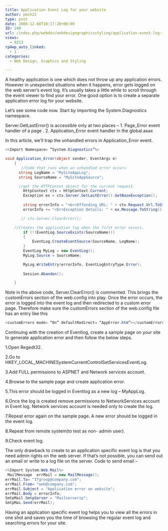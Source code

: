 ```yaml
---
title: Application Event Log for your website
author: pmch22
type: post
date: 2008-12-08T10:17:20+00:00
ID: 240
url: /index.php/webdev/webdesigngraphicsstyling/application-event-log-for-your-website/
views:
  - 8213
rp4wp_auto_linked:
  - 1
categories:
  - Web Design, Graphics and Styling

---
```

A healthy application is one which does not throw up any application errors. However in unexpected situations when it happens, error gets logged on the web server’s event log. It’s usually takes a little while to scroll through the event viewer to find your error. One good option is to create a separate application error log for your website. 

Let’s see some code now. Start by importing the System.Diagnostics namespace.
  
Server.GetLastError() is accessible only at two places – 1. Page\_Error event handler of a page . 2. Application\_Error event handler in the global.asax 

In this article, we’ll trap the unhandled errors in Application_Error event.

```csharp
<%Import Namespace= “System.Diagnostics”%>

void Application_Error(object sender, EventArgs e) 
    { 
       //Code that runs when an unhandled error occurs
      string LogName = "MySiteAppLog";
      string SourceName = "MySiteAppSource";

      //get the HTTPContxt object for the current request.  
        HttpContext ctx = HttpContext.Current;
        Exception ex = ctx.Server.GetLastError().GetBaseException();
   
        string errorInfo = "<br>Offending URL: " + ctx.Request.Url.ToString();
        errorInfo += "<br>Exception Details: " + ex.Message.ToString();

       // ctx.Server.ClearError();

	//Creates the application log when the first error occurs.
        if (!(EventLog.SourceExists(SourceName)))
        {
            EventLog.CreateEventSource(SourceName, LogName);
        }
        EventLog MyLog = new EventLog();
        MyLog.Source = SourceName;

        MyLog.WriteEntry(errorInfo, EventLogEntryType.Error);
         
        Session.Abandon();

    }
```
Note in the above code, Server.ClearError() is commented. This brings the customErrors section of the web.config into play. Once the error occurs, the error is logged into the event log and then redirected to a custom error page. Therefore make sure the customErrors section of the web.config file has an entry like this

```csharp
<customErrors mode= “On” defaultRedirect= “AppError.htm”></customErrors>
```

Continuing with the creation of Eventlog, create a sample page on your site to generate application error and then follow the below steps.

1.Open Regedt32. 

2.Go to HKEY\_LOCAL\_MACHINESystemCurrentControlSetServicesEventLog. 

3.Add FULL permissions to ASPNET and Network services account. 

4.Browse to the sample page and create application error.

5.This error should be logged in Eventlog as a new log &#8211; MyAppLog. 

6.Once the log is created remove permissions to NetworkServices account in Event log. Network services account is needed only to create the log. 

7.Repeat error again on the sample page. A new error should be logged in the event log. 

8.Repeat from remote system(to test as non- admin user). 

9.Check event log. 

The only drawback to create to an application specific event log is that you need admin rights on the web server. If that’s not possible, you can send out an email or write to a log file on the server. Code to send email &#8211;

```csharp
<%Import System.Web.Mail%>
 MailMessage  errMail = new MailMessage();
errMail.To= "ITgroup@company.com";
errMail.From= "web@company.com"; 
errMail.Subject = "Application error on website";
errMail.Body = errorInfo;
SmtpMail.SmtpServer = "Mailserverip";
SmtpMai.Send(errMail);
```
Having an application specific event log helps you to view all the errors in one shot and saves you the time of browsing the regular event log and searching errors for your site.
